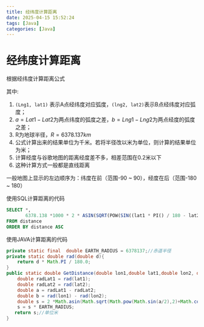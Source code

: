```yaml
---
title: 经纬度计算距离
date: 2025-04-15 15:52:24
tags: [Java]
categories: [Java]
---
```


# 经纬度计算距离

根据经纬度计算距离公式

其中:

1.  `(Lng1, lat1)` 表示A点经纬度对应弧度，`(lng2, lat2)`表示B点经纬度对应弧度；
2.  $a=Lat1-Lat2$为两点纬度的弧度之差，$b=Lng1-Lng2$为两点经度的弧度之差；
3.  R为地球半径，$R=6378.137km$
4.  公式计算出来的结果单位为千米。若将半径改以米为单位，则计算的结果单位为米；
5.  计算经度与谷歌地图的距离经度差不多，相差范围在0.2米以下
6.  这种计算方式一般都是直线距离

一般地图上显示的左边顺序为：纬度在前（范围-90 ~ 90），经度在后（范围-180 ~ 180）

使用SQL计算距离的代码

``` sql
SELECT *,
       6378.138 *1000 * 2 * ASIN(SQRT(POW(SIN((lat1 * PI() / 180 - lat2 * PI() / 180) / 2), 2) + COS(lat1 * PI() / 180) * COS(lat2 * PI() / 180) * POW(SIN((lng1 * PI() / 180 - lng2 * PI() / 180) / 2), 2))) AS distance
FROM distance
ORDER BY distance ASC
```

使用JAVA计算距离的代码

```java
private static final  double EARTH_RADIUS = 6378137;//赤道半径
private static double rad(double d){
    return d * Math.PI / 180.0;
}
public static double GetDistance(double lon1,double lat1,double lon2, double lat2) {
    double radLat1 = rad(lat1);
    double radLat2 = rad(lat2);
    double a = radLat1 - radLat2;
    double b = rad(lon1) - rad(lon2);
    double s = 2 *Math.asin(Math.sqrt(Math.pow(Math.sin(a/2),2)+Math.cos(radLat1)*Math.cos(radLat2)*Math.pow(Math.sin(b/2),2))); 
    s = s * EARTH_RADIUS;    
   return s;//单位米
}

```
